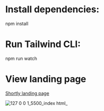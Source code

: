 # Install dependencies:
npm install 
# Run Tailwind CLI:
npm run watch
# View landing page 
[Shortly landing page](https://hannafleming.github.io/Shortly-tailwind/)


![127 0 0 1_5500_index html_](https://user-images.githubusercontent.com/124400864/233733039-82d485ac-ff65-40d3-a25b-b10c67c45226.png)
